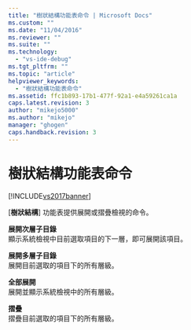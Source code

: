```yaml
---
title: "樹狀結構功能表命令 | Microsoft Docs"
ms.custom: ""
ms.date: "11/04/2016"
ms.reviewer: ""
ms.suite: ""
ms.technology: 
  - "vs-ide-debug"
ms.tgt_pltfrm: ""
ms.topic: "article"
helpviewer_keywords: 
  - "樹狀結構功能表命令"
ms.assetid: ffc1b893-17b1-477f-92a1-e4a59261ca1a
caps.latest.revision: 3
author: "mikejo5000"
ms.author: "mikejo"
manager: "ghogen"
caps.handback.revision: 3
---
```

# 樹狀結構功能表命令
[!INCLUDE[vs2017banner](../code-quality/includes/vs2017banner.md)]

\[**樹狀結構**\] 功能表提供展開或摺疊檢視的命令。  
  
 **展開次層子目錄**  
 顯示系統檢視中目前選取項目的下一層，即可展開該項目。  
  
 **展開多層子目錄**  
 展開目前選取的項目下的所有層級。  
  
 **全部展開**  
 展開並顯示系統檢視中的所有層級。  
  
 **摺疊**  
 摺疊目前選取的項目下的所有層級。